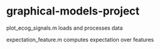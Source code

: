 # graphical-models-project

plot_ecog_signals.m loads and processes data

expectation_feature.m computes expectation over features
